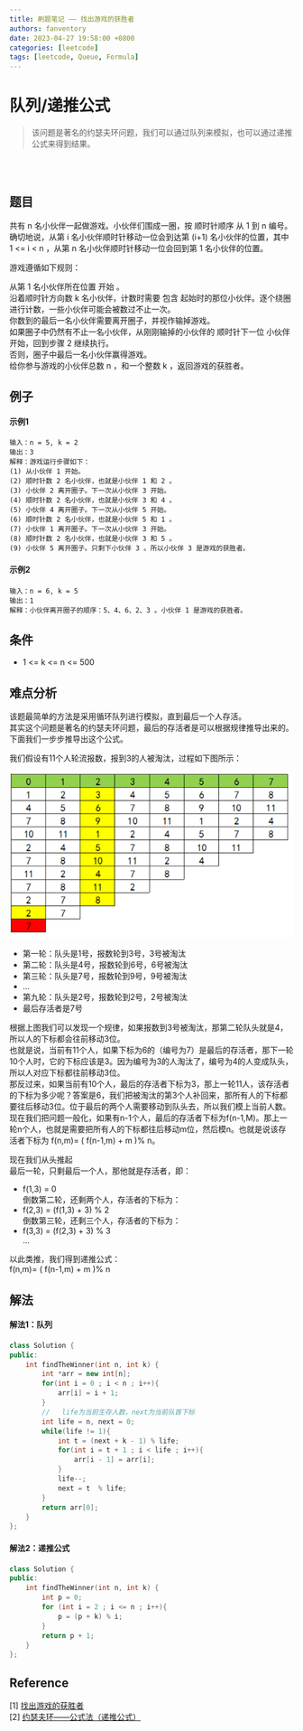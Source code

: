 ```yaml
---
title: 刷题笔记 —— 找出游戏的获胜者
authors: fanventory
date: 2023-04-27 19:58:00 +0800
categories: [leetcode]
tags: [leetcode, Queue, Formula]
---
```


# 队列/递推公式
> 该问题是著名的约瑟夫环问题，我们可以通过队列来模拟，也可以通过递推公式来得到结果。

<br>
<br>

## 题目
共有 n 名小伙伴一起做游戏。小伙伴们围成一圈，按 顺时针顺序 从 1 到 n 编号。确切地说，从第 i 名小伙伴顺时针移动一位会到达第 (i+1) 名小伙伴的位置，其中 1 <= i < n ，从第 n 名小伙伴顺时针移动一位会回到第 1 名小伙伴的位置。

游戏遵循如下规则：

从第 1 名小伙伴所在位置 开始 。  
沿着顺时针方向数 k 名小伙伴，计数时需要 包含 起始时的那位小伙伴。逐个绕圈进行计数，一些小伙伴可能会被数过不止一次。  
你数到的最后一名小伙伴需要离开圈子，并视作输掉游戏。  
如果圈子中仍然有不止一名小伙伴，从刚刚输掉的小伙伴的 顺时针下一位 小伙伴 开始，回到步骤 2 继续执行。  
否则，圈子中最后一名小伙伴赢得游戏。  
给你参与游戏的小伙伴总数 n ，和一个整数 k ，返回游戏的获胜者。

## 例子

#### 示例1
```
输入：n = 5, k = 2
输出：3
解释：游戏运行步骤如下：
(1) 从小伙伴 1 开始。
(2) 顺时针数 2 名小伙伴，也就是小伙伴 1 和 2 。
(3) 小伙伴 2 离开圈子。下一次从小伙伴 3 开始。
(4) 顺时针数 2 名小伙伴，也就是小伙伴 3 和 4 。
(5) 小伙伴 4 离开圈子。下一次从小伙伴 5 开始。
(6) 顺时针数 2 名小伙伴，也就是小伙伴 5 和 1 。
(7) 小伙伴 1 离开圈子。下一次从小伙伴 3 开始。
(8) 顺时针数 2 名小伙伴，也就是小伙伴 3 和 5 。
(9) 小伙伴 5 离开圈子。只剩下小伙伴 3 。所以小伙伴 3 是游戏的获胜者。
```

#### 示例2
```
输入：n = 6, k = 5
输出：1
解释：小伙伴离开圈子的顺序：5、4、6、2、3 。小伙伴 1 是游戏的获胜者。
```

## 条件
+ 1 <= k <= n <= 500

## 难点分析
该题最简单的方法是采用循环队列进行模拟，直到最后一个人存活。  
其实这个问题是著名的约瑟夫环问题，最后的存活者是可以根据规律推导出来的。下面我们一步步推导出这个公式。  

我们假设有11个人轮流报数，报到3的人被淘汰，过程如下图所示：  

![图片1](image/找出游戏的获胜者_pic1.png)

+ 第一轮：队头是1号，报数轮到3号，3号被淘汰
+ 第二轮：队头是4号，报数轮到6号，6号被淘汰
+ 第三轮：队头是7号，报数轮到9号，9号被淘汰
+ ...
+ 第九轮：队头是2号，报数轮到2号，2号被淘汰
+ 最后存活者是7号

根据上图我们可以发现一个规律，如果报数到3号被淘汰，那第二轮队头就是4，所以人的下标都会往前移动3位。  
也就是说，当前有11个人，如果下标为6的（编号为7）是最后的存活者，那下一轮10个人时，它的下标应该是3。因为编号为3的人淘汰了，编号为4的人变成队头，所以人对应下标都往前移动3位。  
那反过来，如果当前有10个人，最后的存活者下标为3，那上一轮11人，该存活者的下标为多少呢？答案是6，我们把被淘汰的第3个人补回来，那所有人的下标都要往后移动3位。位于最后的两个人需要移动到队头去，所以我们模上当前人数。  
现在我们把问题一般化，如果有n-1个人，最后的存活者下标为f(n-1,M)。那上一轮n个人，也就是需要把所有人的下标都往后移动m位，然后模n。也就是说该存活者下标为 f(n,m)= ( f(n-1,m) + m )% n。

现在我们从头推起  
最后一轮，只剩最后一个人，那他就是存活者，即：  
+ f(1,3) = 0  
倒数第二轮，还剩两个人，存活者的下标为：    
+ f(2,3) = (f(1,3) + 3) % 2  
倒数第三轮，还剩三个人，存活者的下标为：   
+ f(3,3) = (f(2,3) + 3) % 3  
...  

以此类推，我们得到递推公式：  
f(n,m)= ( f(n-1,m) + m )% n


## 解法

#### 解法1：队列
```c++
class Solution {
public:
    int findTheWinner(int n, int k) {
        int *arr = new int[n];
        for(int i = 0 ; i < n ; i++){
            arr[i] = i + 1;
        }
        //   life为当前生存人数，next为当前队首下标
        int life = n, next = 0;    
        while(life != 1){
            int t = (next + k - 1) % life;
            for(int i = t + 1 ; i < life ; i++){
                arr[i - 1] = arr[i];
            }
            life--;
            next = t  % life;
        }
        return arr[0];
    }
};
```

#### 解法2：递推公式
```c++
class Solution {
public:
    int findTheWinner(int n, int k) {
        int p = 0;
        for (int i = 2 ; i <= n ; i++){
            p = (p + k) % i;
        }
        return p + 1;
    }
};
```

## Reference
[1] [找出游戏的获胜者](https://leetcode.cn/problems/find-the-winner-of-the-circular-game/submissions/)   
[2] [约瑟夫环——公式法（递推公式）](https://blog.csdn.net/u011500062/article/details/72855826)